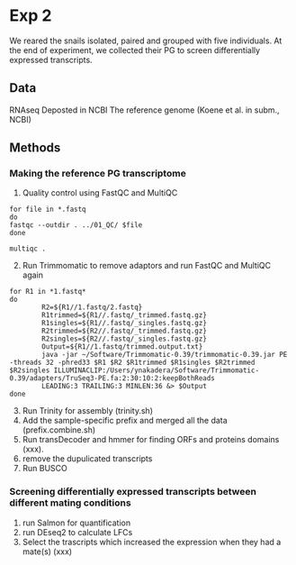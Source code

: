 # Exp 2
We reared the snails isolated, paired and grouped with five individuals. At the end of experiment, we collected their PG to screen differentially expressed transcripts.

## Data 
RNAseq Deposted in NCBI
The reference genome (Koene et al. in subm., NCBI)

## Methods 
### Making the reference PG transcriptome 
1. Quality control using FastQC and MultiQC
```
for file in *.fastq
do
fastqc --outdir . ../01_QC/ $file 
done

multiqc .
```

2. Run Trimmomatic to remove adaptors and run FastQC and MultiQC again 
```
for R1 in *1.fastq*
do
        R2=${R1//1.fastq/2.fastq}
        R1trimmed=${R1//.fastq/_trimmed.fastq.gz}
        R1singles=${R1//.fastq/_singles.fastq.gz}
        R2trimmed=${R2//.fastq/_trimmed.fastq.gz}
        R2singles=${R2//.fastq/_singles.fastq.gz}
        Output=${R1//1.fastq/trimmed.output.txt}
        java -jar ~/Software/Trimmomatic-0.39/trimmomatic-0.39.jar PE -threads 32 -phred33 $R1 $R2 $R1trimmed $R1singles $R2trimmed $R2singles ILLUMINACLIP:/Users/ynakadera/Software/Trimmomatic-0.39/adapters/TruSeq3-PE.fa:2:30:10:2:keepBothReads 
        LEADING:3 TRAILING:3 MINLEN:36 &> $Output
done 
```
3. Run Trinity for assembly (trinity.sh)
4. Add the sample-specific prefix and merged all the data (prefix.combine.sh)
5. Run transDecoder and hmmer for finding ORFs and proteins domains (xxx).
6. remove the dupulicated transcripts
7. Run BUSCO

### Screening differentially expressed transcripts between different mating conditions 
1. run Salmon for quantification
2. run DEseq2 to calculate LFCs
3. Select the trascripts which increased the expression when they had a mate(s) (xxx)
